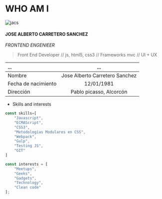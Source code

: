 # WHO AM I
![jacs](https://media.licdn.com/mpr/mpr/shrinknp_100_100/AAEAAQAAAAAAAAgiAAAAJDkwNjExMWViLTYxOGQtNDVmYy05YzcwLWIxODZiNGMzZDI1ZQ.jpg)

#### JOSE ALBERTO CARRETERO SANCHEZ

_FRONTEND ENGENIEER_
> Front End Developer // js, html5, css3 // Frameworks mvc // UI + UX 


|...|...|
|:-------|:---------:|
| Nombre | Jose Alberto Carretero Sanchez |
| Fecha de nacimiento | 12/01/1981 |
| Dirección | Pablo picasso, Alcorcón |


* Skills and interests
```javascript
const skills=[
    "Javascript",
    "ECMAScript",
    "CSS3",
    "Metodologías Modulares en CSS",
    "Webpack",
    "Gulp",
    "Testing JS",
    "GIT"
]

const interests = [
    "Meetups",
    "Geeks",
    "Gadgets",
    "Technology",
    "Clean code"
];
```
